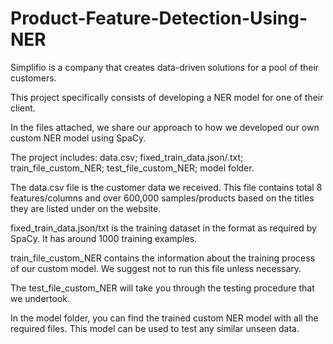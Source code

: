 # Product-Feature-Detection-Using-NER
Simplifio is a company that creates data-driven solutions for a pool of their customers.

This project specifically consists of developing a NER model for one of their client. 

In the files attached, we share our approach to how we developed our own custom NER model using SpaCy.  

The project includes:  data.csv; fixed_train_data.json/.txt; train_file_custom_NER; test_file_custom_NER; model folder.   

The data.csv file is the customer data we received. This file contains total 8 features/columns and over 600,000 samples/products based on the titles they are listed under on the website. 

fixed_train_data.json/txt is the training dataset in the format as required by SpaCy. It has around 1000 training examples.  

train_file_custom_NER contains the information about the training process of our custom model. We suggest not to run this file unless necessary.  

The test_file_custom_NER will take you through the testing procedure that we undertook.  

In the model folder, you can find the trained custom NER model with all the required files. This model can be used to test any similar unseen data.
